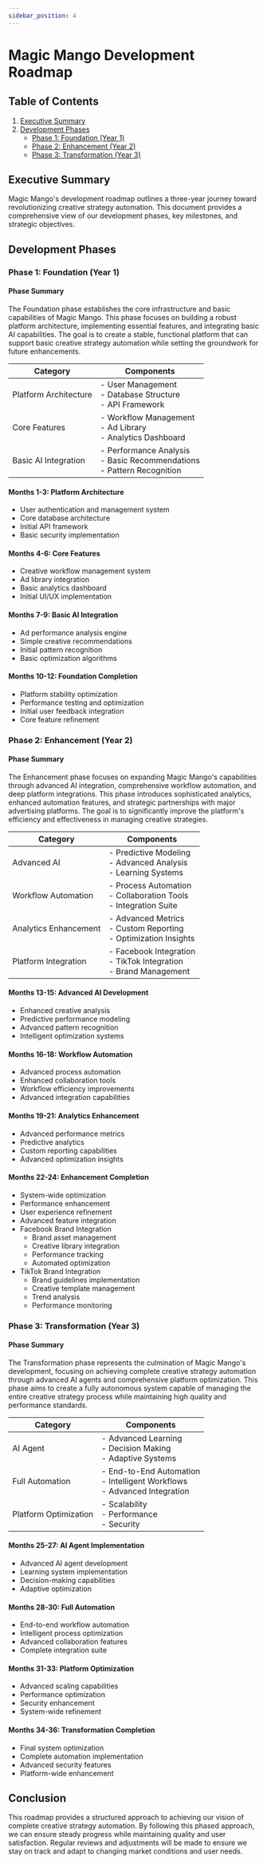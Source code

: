 ```yaml
---
sidebar_position: 4
---
```


# Magic Mango Development Roadmap

## Table of Contents
1. [Executive Summary](#executive-summary)
2. [Development Phases](#development-phases)
   - [Phase 1: Foundation (Year 1)](#phase-1-foundation-year-1)
   - [Phase 2: Enhancement (Year 2)](#phase-2-enhancement-year-2)
   - [Phase 3: Transformation (Year 3)](#phase-3-transformation-year-3)

## Executive Summary

Magic Mango's development roadmap outlines a three-year journey toward revolutionizing creative strategy automation. This document provides a comprehensive view of our development phases, key milestones, and strategic objectives.

## Development Phases

### Phase 1: Foundation (Year 1)

#### Phase Summary
The Foundation phase establishes the core infrastructure and basic capabilities of Magic Mango. This phase focuses on building a robust platform architecture, implementing essential features, and integrating basic AI capabilities. The goal is to create a stable, functional platform that can support basic creative strategy automation while setting the groundwork for future enhancements.

| Category                | Components                                                                     |
| ----------------------- | ------------------------------------------------------------------------------ |
| Platform Architecture   | - User Management<br/>- Database Structure<br/>- API Framework              |
| Core Features           | - Workflow Management<br/>- Ad Library<br/>- Analytics Dashboard           |
| Basic AI Integration    | - Performance Analysis<br/>- Basic Recommendations<br/>- Pattern Recognition |

#### Months 1-3: Platform Architecture
- User authentication and management system
- Core database architecture
- Initial API framework
- Basic security implementation

#### Months 4-6: Core Features
- Creative workflow management system
- Ad library integration
- Basic analytics dashboard
- Initial UI/UX implementation

#### Months 7-9: Basic AI Integration
- Ad performance analysis engine
- Simple creative recommendations
- Initial pattern recognition
- Basic optimization algorithms

#### Months 10-12: Foundation Completion
- Platform stability optimization
- Performance testing and optimization
- Initial user feedback integration
- Core feature refinement

### Phase 2: Enhancement (Year 2)

#### Phase Summary
The Enhancement phase focuses on expanding Magic Mango's capabilities through advanced AI integration, comprehensive workflow automation, and deep platform integrations. This phase introduces sophisticated analytics, enhanced automation features, and strategic partnerships with major advertising platforms. The goal is to significantly improve the platform's efficiency and effectiveness in managing creative strategies.

| Category                | Components                                                                                                |
| ----------------------- | --------------------------------------------------------------------------------------------------------- |
| Advanced AI             | - Predictive Modeling<br/>- Advanced Analysis<br/>- Learning Systems                                      |
| Workflow Automation     | - Process Automation<br/>- Collaboration Tools<br/>- Integration Suite                                   |
| Analytics Enhancement   | - Advanced Metrics<br/>- Custom Reporting<br/>- Optimization Insights                                    |
| Platform Integration    | - Facebook Integration<br/>- TikTok Integration<br/>- Brand Management                                   |

#### Months 13-15: Advanced AI Development
- Enhanced creative analysis
- Predictive performance modeling
- Advanced pattern recognition
- Intelligent optimization systems

#### Months 16-18: Workflow Automation
- Advanced process automation
- Enhanced collaboration tools
- Workflow efficiency improvements
- Advanced integration capabilities

#### Months 19-21: Analytics Enhancement
- Advanced performance metrics
- Predictive analytics
- Custom reporting capabilities
- Advanced optimization insights

#### Months 22-24: Enhancement Completion
- System-wide optimization
- Performance enhancement
- User experience refinement
- Advanced feature integration
- Facebook Brand Integration
  - Brand asset management
  - Creative library integration
  - Performance tracking
  - Automated optimization
- TikTok Brand Integration
  - Brand guidelines implementation
  - Creative template management
  - Trend analysis
  - Performance monitoring

### Phase 3: Transformation (Year 3)

#### Phase Summary
The Transformation phase represents the culmination of Magic Mango's development, focusing on achieving complete creative strategy automation through advanced AI agents and comprehensive platform optimization. This phase aims to create a fully autonomous system capable of managing the entire creative strategy process while maintaining high quality and performance standards.

| Category                | Components                                                                                             |
| ----------------------- | ------------------------------------------------------------------------------------------------------ |
| AI Agent                | - Advanced Learning<br/>- Decision Making<br/>- Adaptive Systems                                       |
| Full Automation         | - End-to-End Automation<br/>- Intelligent Workflows<br/>- Advanced Integration                         |
| Platform Optimization   | - Scalability<br/>- Performance<br/>- Security                                                          |

#### Months 25-27: AI Agent Implementation
- Advanced AI agent development
- Learning system implementation
- Decision-making capabilities
- Adaptive optimization

#### Months 28-30: Full Automation
- End-to-end workflow automation
- Intelligent process optimization
- Advanced collaboration features
- Complete integration suite

#### Months 31-33: Platform Optimization
- Advanced scaling capabilities
- Performance optimization
- Security enhancement
- System-wide refinement

#### Months 34-36: Transformation Completion
- Final system optimization
- Complete automation implementation
- Advanced security features
- Platform-wide enhancement

## Conclusion

This roadmap provides a structured approach to achieving our vision of complete creative strategy automation. By following this phased approach, we can ensure steady progress while maintaining quality and user satisfaction. Regular reviews and adjustments will be made to ensure we stay on track and adapt to changing market conditions and user needs. 